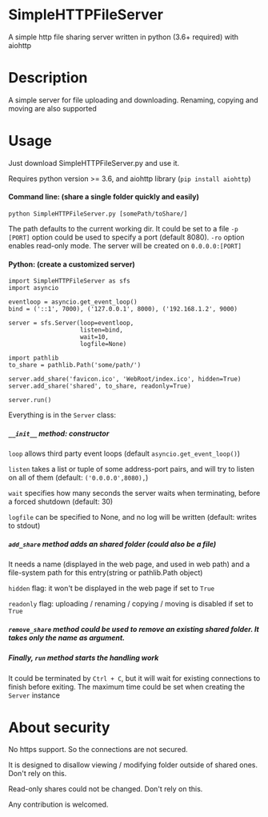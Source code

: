 # SimpleHTTPFileServer
A simple http file sharing server written in python (3.6+ required) with aiohttp

Description
=
A simple server for file uploading and downloading. Renaming, copying and moving are also supported

Usage
=
Just download SimpleHTTPFileServer.py and use it.

Requires python version >= 3.6, and aiohttp library (`pip install aiohttp`)

#### Command line: (share a single folder quickly and easily)
```
python SimpleHTTPFileServer.py [somePath/toShare/]
```
The path defaults to the current working dir. It could be set to a file
`-p [PORT]` option could be used to specify a port (default 8080).
`-ro` option enables read-only mode.
The server will be created on `0.0.0.0:[PORT]`

#### Python: (create a customized server)
```
import SimpleHTTPFileServer as sfs
import asyncio

eventloop = asyncio.get_event_loop()
bind = ('::1', 7000), ('127.0.0.1', 8000), ('192.168.1.2', 9000)

server = sfs.Server(loop=eventloop,
                    listen=bind,
                    wait=10,
                    logfile=None)

import pathlib
to_share = pathlib.Path('some/path/')

server.add_share('favicon.ico', 'WebRoot/index.ico', hidden=True)
server.add_share('shared', to_share, readonly=True)

server.run()
```
Everything is in the `Server` class:
##### `__init__` method: constructor
`loop` allows third party event loops (default `asyncio.get_event_loop()`)

`listen` takes a list or tuple of some address-port pairs, and will try to listen on all of them (default: `('0.0.0.0',8080),`)

`wait` specifies how many seconds the server waits when terminating, before a forced shutdown (default: 30)

`logfile` can be specified to None, and no log will be written (default: writes to stdout)

##### `add_share` method adds an shared folder (could also be a file)
It needs a name (displayed in the web page, and used in web path) and a file-system path for this entry(string or pathlib.Path object)

`hidden` flag: it won't be displayed in the web page if set to `True`

`readonly` flag: uploading / renaming / copying / moving is disabled if set to `True`

##### `remove_share` method could be used to remove an existing shared folder. It takes only the name as argument.

##### Finally, `run` method starts the handling work
It could be terminated by `Ctrl + C`, but it will wait for existing connections to finish before exiting. The maximum time could be set when creating the `Server` instance

About security
=
No https support. So the connections are not secured.

It is designed to disallow viewing / modifying folder outside of shared ones. Don't rely on this.

Read-only shares could not be changed. Don't rely on this.

Any contribution is welcomed.
